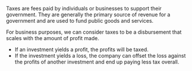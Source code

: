 Taxes are fees paid by individuals or businesses to support their government. They are generally the primary source of revenue for a government and are used to fund public goods and services.

For business purposes, we can consider taxes to be a disbursement that scales with the amount of profit made.
- If an investment yields a profit, the profits will be taxed.
- If the investment yields a loss, the company can offset the loss against the profits of another investment and end up paying less tax overall. 


